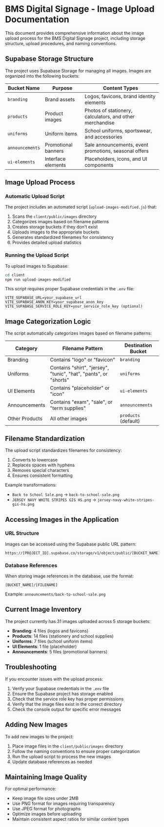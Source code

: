 # BMS Digital Signage - Image Upload Documentation

This document provides comprehensive information about the image upload process for the BMS Digital Signage project, including storage structure, upload procedures, and naming conventions.

## Supabase Storage Structure

The project uses Supabase Storage for managing all images. Images are organized into the following buckets:

| Bucket Name | Purpose | Content Types |
|-------------|---------|---------------|
| `branding` | Brand assets | Logos, favicons, brand identity elements |
| `products` | Product images | Photos of stationery, calculators, and other merchandise |
| `uniforms` | Uniform items | School uniforms, sportswear, and accessories |
| `announcements` | Promotional banners | Sale announcements, event promotions, seasonal offers |
| `ui-elements` | Interface elements | Placeholders, icons, and UI components |

## Image Upload Process

### Automatic Upload Script

The project includes an automated script (`upload-images-modified.js`) that:

1. Scans the `client/public/images` directory
2. Categorizes images based on filename patterns
3. Creates storage buckets if they don't exist
4. Uploads images to the appropriate buckets
5. Generates standardized filenames for consistency
6. Provides detailed upload statistics

### Running the Upload Script

To upload images to Supabase:

```bash
cd client
npm run upload-images-modified
```

This script requires proper Supabase credentials in the `.env` file:

```
VITE_SUPABASE_URL=your_supabase_url
VITE_SUPABASE_ANON_KEY=your_supabase_anon_key
VITE_SUPABASE_SERVICE_ROLE_KEY=your_service_role_key (optional)
```

## Image Categorization Logic

The script automatically categorizes images based on filename patterns:

| Category | Filename Pattern | Destination Bucket |
|----------|------------------|-------------------|
| Branding | Contains "logo" or "favicon" | `branding` |
| Uniforms | Contains "shirt", "jersey", "tunic", "hat", "pants", or "shorts" | `uniforms` |
| UI Elements | Contains "placeholder" or "icon" | `ui-elements` |
| Announcements | Contains "exam", "sale", or "term supplies" | `announcements` |
| Other Products | All other images | `products` (default) |

## Filename Standardization

The upload script standardizes filenames for consistency:

1. Converts to lowercase
2. Replaces spaces with hyphens
3. Removes special characters
4. Ensures consistent formatting

Example transformations:
- `Back to School Sale.png` → `back-to-school-sale.png`
- `JERSEY NAVY WHITE STRIPES GIS HS.png` → `jersey-navy-white-stripes-gis-hs.png`

## Accessing Images in the Application

### URL Structure

Images can be accessed using the Supabase public URL pattern:

```
https://[PROJECT_ID].supabase.co/storage/v1/object/public/[BUCKET_NAME]/[FILENAME]
```

### Database References

When storing image references in the database, use the format:

```
[BUCKET_NAME]/[FILENAME]
```

Example: `announcements/back-to-school-sale.png`

## Current Image Inventory

The project currently has 31 images uploaded across 5 storage buckets:

- **Branding**: 4 files (logos and favicons)
- **Products**: 14 files (stationery and school supplies)
- **Uniforms**: 7 files (school uniform items)
- **UI Elements**: 1 file (placeholder)
- **Announcements**: 5 files (promotional banners)

## Troubleshooting

If you encounter issues with the upload process:

1. Verify your Supabase credentials in the `.env` file
2. Ensure the Supabase project has storage enabled
3. Check that the service role key has proper permissions
4. Verify that the image files exist in the correct directory
5. Check the console output for specific error messages

## Adding New Images

To add new images to the project:

1. Place image files in the `client/public/images` directory
2. Follow the naming conventions to ensure proper categorization
3. Run the upload script to process the new images
4. Update database references as needed

## Maintaining Image Quality

For optimal performance:

- Keep image file sizes under 2MB
- Use PNG format for images requiring transparency
- Use JPEG format for photographs
- Optimize images before uploading
- Maintain consistent aspect ratios for similar content types
